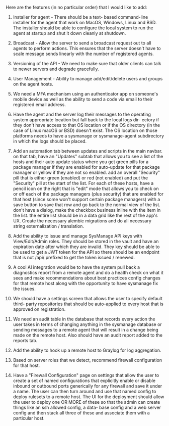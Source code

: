Here are the features (in no particular order) that I would
like to add:

1.  Installer for agent - There should be a text-
    based command-line installer for the agent that
    work on MacOS, Windows, Linux and BSD.  The
    installer should be able to configure the
    local system to run the agent at startup and
    shut it down cleanly at shutdown.

2.  Broadcast - Allow the server to send a
    broadcast request out to all agents to
    perform actions.  This ensures that the
    server doesn't have to scale message
    sends linearly with the number of
    registered agents.

3.  Versioning of the API - We need to make
    sure that older clients can talk to
    newer servers and degrade gracefully.

4.  User Management - Ability to manage
    add/edit/delete users and groups on
    the agent hosts.

5.  We need a MFA mechanism using an
    authenticator app on someone's
    mobile device as well as the ability
    to send a code via email to their
    registered email address.

6.  Have the agent and the server log
    their messages to the operating
    system appropriate location but
    fall back to the local logs dir-
    ectory if they don't have access
    to that OS location or if the
    OS directory (in the case of Linux
    macOS or BSD) doesn't exist.  The
    OS location on those platforms
    needs to have a sysmanage or
    sysmanage-agent subdirectory in
    which the logs should be placed.

7.  Add an automation tab between
    updates and scripts in the main
    navbar.  on that tab, have an
    "Updates" subtab that allows you
    to see a list of the hosts and
    their auto update status where
    you get green pills for a package
    manager if they are enabled for
    auto-update for that package
    manager or yellow if they are not
    so enabled.  add an overall
    "Security" pill that is either
    green (enabled) or red (not
    enabled) and put the "Security"
    pill at the start of the list.
    For each of these hosts, have
    a pencil icon on the right that
    is "edit" mode that allows you
    to check on or off each of the
    package managers (plus security)
    that are enabled for that host
    (since some won't support certain
    package managers) with a save
    button to save that row and go
    back to the normal view of the
    list.  don't have a dialog, make
    the checkbox business inline with
    the item in the list.  the entire
    list should be in a data grid
    like the rest of the app's UX.
    Create the necessary alembic
    migrations and do all necessary
    string externalization /
    translation.

8. Add the ability to issue and
    manage SysManage API keys with
    View/Edit/Admin roles.  They
    should be stored in the vault
    and have an expiration date
    after which they are invalid.
    They key should be able to be
    used to get a JWT token for
    the API so there should be
    an endpoint that is not /api/
    prefixed to get the token
    issued / renewed.

9. A cool AI integration would be
    to have the system pull back
    a diagnostics report from a
    remote agent and do a health
    check on what it sees and
    make recommendations about
    best practices config changes
    for that remote host along
    with the opportunity to have
    sysmanage fix the issues.

10. We should have a settings
    screen that allows the user
    to specify default third-
    party repositories that
    should be auto-applied to
    every host that is approved
    on registration.

11. We need an audit table in the
    database that records every
    action the user takes in terms
    of changing anything in the
    sysmanage database or sending
    messages to a remote agent
    that will result in a change
    being made on the remote
    host.  Also should have an
    audit report added to the
    reports tab.

12. Add the ability to hook up a
    remote host to Graylog for
    log aggregation.

13. Based on server roles that
    we detect, recommend firewall
    configuration for that host.

14. Have a "Firewall Configuration"
    page on settings that allow
    the user to create a set of
    named configurations that
    explicitly enable or disable
    inbound or outbound ports
    generically for any firewall
    and save it under a name.
    The user can then turn around
    and use that named config
    to deploy rulesets to a
    remote host.  The UI for the
    deployment should allow the
    user to deploy one OR MORE
    of these so that the admin
    can create things like an
    ssh allowed config, a data-
    base config and a web
    server config and then stack
    all three of these and 
    associate them with a
    particular host.
